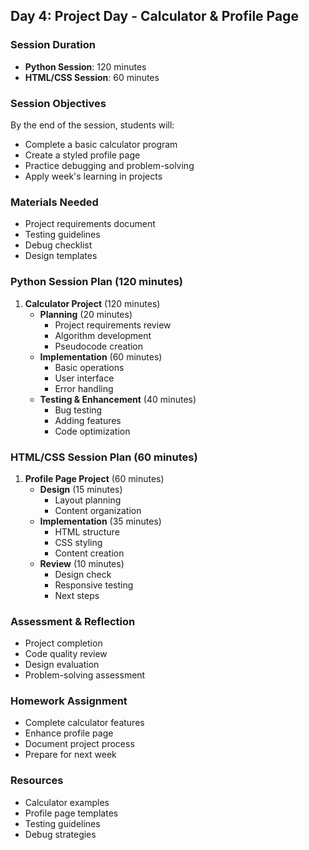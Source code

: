 ## Day 4: Project Day - Calculator & Profile Page
### Session Duration
- **Python Session**: 120 minutes
- **HTML/CSS Session**: 60 minutes

### Session Objectives
By the end of the session, students will:
- Complete a basic calculator program
- Create a styled profile page
- Practice debugging and problem-solving
- Apply week's learning in projects

### Materials Needed
- Project requirements document
- Testing guidelines
- Debug checklist
- Design templates

### Python Session Plan (120 minutes)
1. **Calculator Project** (120 minutes)
   - **Planning** (20 minutes)
     - Project requirements review
     - Algorithm development
     - Pseudocode creation
   - **Implementation** (60 minutes)
     - Basic operations
     - User interface
     - Error handling
   - **Testing & Enhancement** (40 minutes)
     - Bug testing
     - Adding features
     - Code optimization

### HTML/CSS Session Plan (60 minutes)
1. **Profile Page Project** (60 minutes)
   - **Design** (15 minutes)
     - Layout planning
     - Content organization
   - **Implementation** (35 minutes)
     - HTML structure
     - CSS styling
     - Content creation
   - **Review** (10 minutes)
     - Design check
     - Responsive testing
     - Next steps

### Assessment & Reflection
- Project completion
- Code quality review
- Design evaluation
- Problem-solving assessment

### Homework Assignment
- Complete calculator features
- Enhance profile page
- Document project process
- Prepare for next week

### Resources
- Calculator examples
- Profile page templates
- Testing guidelines
- Debug strategies
